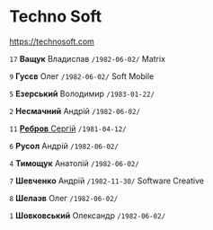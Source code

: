 # Techno Soft

https://technosoft.com

`17` **Ващук** Владислав `/1982-06-02/` Matrix

`9` **Гусєв** Олег `/1982-06-02/` Soft Mobile

`5` **Езерський** Володимир `/1983-01-22/`

`2` **Несмачний** Андрій `/1982-06-02/`

`11` [**Ребров** Сергій](/players/_rebrov.sergey.19810412.jpg) `/1981-04-12/`

`6` **Русол** Андрій `/1982-06-02/`

`4` **Тимощук** Анатолій `/1982-06-02/`

`7` **Шевченко** Андрій `/1982-11-30/` Software Creative

`8` **Шелаэв** Олег `/1982-06-02/`

`1` **Шовковський** Олександр `/1982-06-02/`

